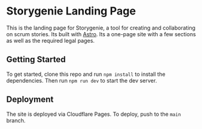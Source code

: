 # Storygenie Landing Page

This is the landing page for Storygenie, a tool for creating and collaborating on scrum stories.
Its built with [Astro](https://astro.build).
Its a one-page site with a few sections as well as the required legal pages.

## Getting Started

To get started, clone this repo and run `npm install` to install the dependencies.
Then run `npm run dev` to start the dev server.

## Deployment

The site is deployed via Cloudflare Pages. To deploy, push to the `main` branch.
